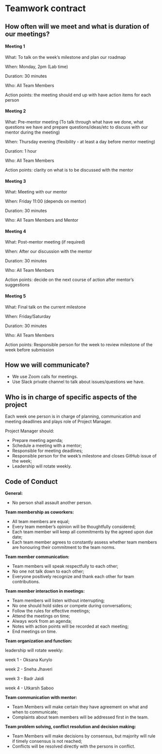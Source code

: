 # Teamwork contract


## How often will we meet and what is duration of our meetings? 

#### Meeting 1

  What: To talk on the week’s milestone and plan our roadmap

  When: Monday, 2pm (Lab time)

  Duration: 30 minutes

  Who: All Team Members

  Action points: the meeting should end up with have action items for each person

#### Meeting 2

  What: Pre-mentor meeting (To talk through what have we done, what questions we have and prepare questions/ideas/etc to discuss with our mentor during the meeting)

  When: Thursday evening (flexibility - at least a day before mentor meeting)

  Duration: 1 hour

  Who: All Team Members

  Action points: clarity on what is to be discussed with the mentor


#### Meeting 3

  What: Meeting with our mentor

  When: Friday 11:00 (depends on mentor)

  Duration: 30 minutes

  Who: All Team Members and Mentor


#### Meeting 4

  What: Post-mentor meeting (if required)

  When: After our discussion with the mentor

  Duration: 30 minutes

  Who: All Team Members

  Action points: decide on the next course of action after mentor’s suggestions


#### Meeting 5

  What: Final talk on the current milestone

  When: Friday/Saturday

  Duration: 30 minutes

  Who: All Team Members

  Action points: Responsible person for the week to review milestone of the week before submission


## How we will communicate?

- We use Zoom calls for meetings.
- Use Slack private channel to talk about issues/questions we have.


## Who is in charge of specific aspects of the project

Each week one person is in charge of planning, communication and meeting deadlines and plays role of Project Manager.


Project Manager should:
- Prepare meeting agenda;
- Schedule a meeting with a mentor;
- Responsible for meeting deadlines;
- Responsible person for the week’s milestone and closes GitHub issue of the week;
- Leadership will rotate weekly.

## Code of Conduct

**General:** 
- No person shall assault another person.

**Team membership as coworkers:**
- All team members are equal; 
- Every team member’s opinion will be thoughtfully considered; 
- Each team member will keep all commitments by the agreed upon due date; 
- Each team member agrees to constantly assess whether team members are honouring their commitment to the team norms. 

**Team member communication:** 
- Team members will speak respectfully to each other; 
- No one not talk down to each other; 
- Everyone positively recognize and thank each other for team contributions. 

**Team member interaction in meetings:** 
- Team members will listen without interrupting; 
- No one should hold sides or compete during conversations; 
- Follow the rules for effective meetings; 
- Attend the meetings on time; 
- Always work from an agenda; 
- Notes with action points will be recorded at each meeting; 
- End meetings on time. 

**Team organization and function:**

leadership will rotate weekly:

week 1 - Oksana Kurylo

week 2 - Sneha Jhaveri 

week 3 - Badr Jaidi

week 4 - Utkarsh Saboo

**Team communication with mentor:** 
- Team Members will make certain they have agreement on what and when to communicate; 
- Complaints about team members will be addressed first in the team.  

**Team problem solving, conflict resolution and decision making:** 
- Team Members will make decisions by consensus, but majority will rule if timely consensus is not reached; 
- Conflicts will be resolved directly with the persons in conflict. 
